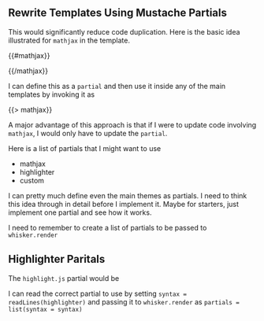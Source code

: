 ## Rewrite Templates Using Mustache Partials ##

This would significantly reduce code duplication. Here is the basic idea illustrated for `mathjax` in the template. 

<!-- LOAD MATHJAX JS -->
{{#mathjax}}
<script type="text/x-mathjax-config">
  MathJax.Hub.Config({
    tex2jax: {inlineMath: [['$','$'], ['\\(','\\)']]}
  });
</script>
<script type="text/javascript" src="http://cdn.mathjax.org/mathjax/latest/MathJax.js?config=TeX-AMS-MML_HTMLorMML">
</script>
{{/mathjax}}
<!-- DONE LOADING MATHJAX  -->

I can define this as a `partial` and then use it inside any of the main templates by invoking it as

{{> mathjax}}


A major advantage of this approach is that if I were to update code involving `mathjax`, I would only have to update the `partial`.

Here is a list of partials that I might want to use

* mathjax
* highlighter
* custom

I can pretty much define even the main themes as partials. I need to think this idea through in detail before I implement it. Maybe for starters, just implement one partial and see how it works.

I need to remember to create a list of partials to be passed to `whisker.render`


## Highlighter Paritals ##


The `highlight.js` partial would be

<link rel="stylesheet" href="highlight/{{histyle}}.css">
<script src="highlight/highlight.pack.js"></script>
<script>hljs.initHighlightingOnLoad();</script>

I can read the correct partial to use by setting `syntax = readLines(highlighter)` and passing it to `whisker.render` as `partials = list(syntax = syntax)`
